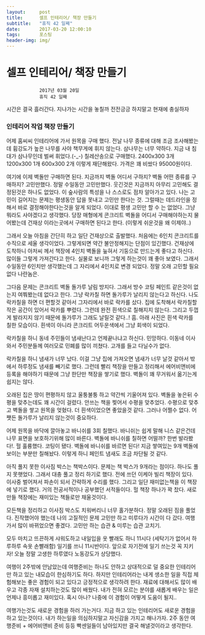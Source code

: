 ```yaml
---
layout:	    post
title: 	    셀프 인테리어/ 책장 만들기
subtitle:   "휴직 42 일째"
date:       2017-03-20 12:00:10 
tags:       포스팅
header-img: img/
---
```


# 	    셀프 인테리어/ 책장 만들기
```
			2017년 03월 20일
			휴직 42 일째
```


시간은 결국 흘러간다. 지나가는 시간을 놓칠까 전전긍긍 하지말고 현재에 충실하자

### 인테리어 작업 책장 만들기
어제 홈씨씨 인테리어에 가서 원목을 구매 했다. 전날 나무 종류에 대해 조금 조사해봤는데 휨강도가 높은 나무를 사야 책무게에 휘지 않는다. 삼나무는 너무 약하다. 지금 내 침대가 삼나무인데 벌써 휘었다.(-_-) 칠레산송으로 구매했다. 2400x300 3개 1200x300 1개 600x300 2개 이렇게 재단해왔다. 가격은 꽤 비쌌다 95000원이다.

여기에 이제 벽돌만 구매하면 된다. 지금까지 벽돌 어디서 구하지? 벽돌 어떤 종류를 구매하지? 고민만했다. 정말 수일동안 고민만했다. 웃긴것은 지금까지 아무리 고민해도 결정된것은 하나도 없었다. 이 숲사람의 특성을 나 스스로도 점차 알아가고 있다. 나는 고민이 길어지는 문제는 평생동안 답을 못내고 고민만 한다는 것. 그럴때는 데드라인을 정해서 바로 결정해야한다는것을 알게 되었다. 이대로 평생 고민만 할 수 는 없었다. 그냥 뭐라도 사야겠다고 생각했다. 당장 매형에게 콘크리트 벽돌을 어디서 구매해야하는지 물어봤는데 건재상 이라는곳에서 구매하면 된다고 한다. (이렇게 쉬운것을 왜 이제야..)

그래서 오늘 아침을 간단히 하고 일단 건재상으로 출발했다. 처음에는 6인치 콘크리트를 수직으로 세울 생각이었다. 그렇게되면 약간 불안정해지는 단점이 있긴했다. 건재상에 도착하니 아저씨 께서 책장에 4인치 벽돌을 눞혀서 기둥으로 만드는게 좋다고 하신다. 많이들 그렇게 가져간다고 한다. 실물로 보니까 그렇게 하는것이 꽤 좋아 보였다. 그래서 수일동안 6인치만 생각했는데 그 자리에서 4인치로 변경 되었다. 정말 오래 고민할 필요없다 나란놈은.

그다음 문제는 콘크리트 벽돌 돌가루 날림 방지다. 그래서 방수 코팅 페인트 같은것이 없는지 여쭤봤는데 없다고 한다. 그냥 락카칠 하면 돌가루가 날리지 않는다고 하신다. 나도 락카칠을 하면 더 편할것 같아서 그자리에서 바로 락카를 샀다. 집에 도착해서 락카칠할 작은 공간이 있어서 락카를 뿌렸다. 그런데 완전 흰색으로 칠해지지 않는다. 그리고 두껍게 발라지지 않기 때문에 돌가루가 그래도 날릴것 같다..! 흠. 아래 사진은 흰색 락카를 칠한 모습이다. 흰색이 아니라 콘크리트 어두운색에서 그냥 회색이 되었다.

락카칠을 하니 동네 주민들이 냄새난다고 언제끝나냐고 하신다. 민망하다. 이동네 이사와서 주민분들께 여러모로 민폐를 많이 끼쳤다. 고개를 들고 다닐수가 없다.

락카칠을 하니 냄새가 너무 났다. 이걸 그냥 집에 가져오면 냄새가 너무 날것 같아서 밖에서 하루정도 냄새를 빼기로 했다. 그런데 빨리 책장을 만들고 정리해서 에어비앤비에 등록을 해야하기 때문에 그냥 한단만 책장을 쌓기로 했다. 벽돌이 꽤 무거워서 옮기는게 쉽지는 않다.

오래된 집은 땅이 편평하지 않고 울퉁불퉁 하고 약간씩 기울어져 있다. 벽돌을 놓은뒤 수평을 맞추는데도 꽤 시간이 걸렸다. 안쓰는 책을 찢어서 수평을 맞추었다. 수평으로 맞추고 벽돌을 쌓고 원목을 엊혔다. 더 흰색이었으면 좋았을것 같다. 그러나 어쩔수 없다. 어쨋든 돌가루가 날리지 않는것이 중요하다.

어제 원목을 바닥에 깔아놓고 바니쉬를 3회 칠했다. 바니쉬는 쉽게 말해 니스 같은건데 나무 표면을 보호하기위해 많이 바른다. 벽돌에 바니쉬를 칠하면 어떨까? 한번 발라봤다!. 헐 훌륭했다. 코팅이 됐다. 벽돌에 바니쉬를 바르면 된다! 지금 쌓여있는 9개 벽돌에 보이는 부분만 칠해놨다. 이렇게 하니 페인트 냄새도 조금 차단될 것 같다.

아직 풀지 못한 이사짐 박스는 책박스이다. 문제는 책 박스가 9개라는 점이다. 하나도 풀지 못햇었다. 그래서 대충 풀고 정리 하기로 했다. 전에 쓰던 이케아 빌리 책장이 있다. 이사중 벌어져서 파손이 되서 간략하게 수리를 했다. 그리고 일단 재미없는책을 이 책장에 넣기로 했다. 거의 전공서적이나 공부했던 서적들이다. 헐 책장 하나가 꽉 찼다. 새로 만들 책장에는 재미있는 책들로만 채울것이다.

모든책을 정리하고 이사짐 박스도 치워버리니 너무 홀가분하다. 정말 오래된 짐을 풀었다. 진작했어야 했는데 나의 고질적인 문제 고민만 하고 미루다가 시간이 다 갔다. 여행가서 많이 바뀌었으면 좋겠다. 고민만 하는 습관 & 미루는 습관 고치기.

모두 마치고 뜨끈하게 샤워도하고 내일입을 옷 빨래도 하니 11시다 (세탁기가 없어서 하루하루 속옷 손빨래함) 일기를 쓰니 11시반이다. 앞으로 자기전에 일기 쓰는것 꼭 지키자! 오늘 정말 고생한 하루였다 노동강도가 상당했다.

여행이 2주밖에 안남았는데 여행준비는 하나도 안하고 상대적으로 덜 중요한 인테리어만 하고 있는 내모습이 한심하기도 하다. 하지만 인테리어라는 내게 생소한 일을 직접 체험해보는 좋은 경험이 되고 있다고 긍정적으로 생각하려 한다. 재료에 대해서도 많이 배우고 각종 자재 설치하는것도 많이 배웠다. 내가 전혀 모르는 분야를 새롭게 배우는 일은 언제나 흥미롭고 재미있다. 혹시 아나? 나중에 이 경험이 어떻게 도움이 될지..

여행가는것도 새로운 경험을 하러 가는거다. 지금 하고 있는 인테리어도 새로운 경험을 하고 있는것이다. 내가 하는일을 의심하지말고 자신감을 가지고 해나가자. 2주 동안 여행준비 + 에어비앤비 준비 등등 빡센일들이 남아있지만 결국 해낼것이라고 생각한다.  
